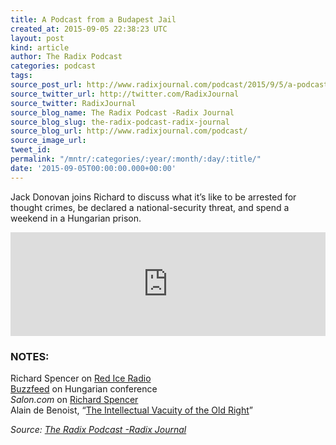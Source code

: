 ```yaml
---
title: A Podcast from a Budapest Jail
created_at: 2015-09-05 22:38:23 UTC
layout: post
kind: article
author: The Radix Podcast
categories: podcast
tags: 
source_post_url: http://www.radixjournal.com/podcast/2015/9/5/a-podcast-from-a-budapest-jail
source_twitter_url: http://twitter.com/RadixJournal
source_twitter: RadixJournal
source_blog_name: The Radix Podcast -Radix Journal
source_blog_slug: the-radix-podcast-radix-journal
source_blog_url: http://www.radixjournal.com/podcast/
source_image_url: 
tweet_id: 
permalink: "/mntr/:categories/:year/:month/:day/:title/"
date: '2015-09-05T00:00:00.000+00:00'
---
```

<p>Jack Donovan joins Richard to discuss what it’s like to be arrested for thought crimes, be declared a national-security threat, and spend a weekend in a Hungarian prison.</p><iframe scrolling="no" src="https://w.soundcloud.com/player/?url=https%3A//api.soundcloud.com/tracks/222527564&amp;color=ff5500&amp;auto_play=false&amp;hide_related=false&amp;show_comments=true&amp;show_user=true&amp;show_reposts=false" width="100%" frameborder="no" height="166"></iframe><h3 id="notes">NOTES:</h3>

<p>Richard Spencer on <a href="https://www.youtube.com/watch?v=R28IHRbrDqo">Red Ice Radio</a> <br>
<a href="http://www.buzzfeed.com/maxseddon/far-right-conference-goes-underground-after-hungarian-govern#.sd05a2DqL">Buzzfeed</a> on Hungarian conference <br>
<em>Salon.com</em> on <a href="http://www.salon.com/2013/09/29/the_hatemonger_next_door/">Richard Spencer</a> <br>
Alain de Benoist, “<a href="http://www.radixjournal.com/journal/the-intellectual-vacuity-of-the-old-right">The Intellectual Vacuity of the Old Right</a>”  </p><div class="">
    <i>Source: <a href="http://www.radixjournal.com/podcast/">The Radix Podcast -Radix Journal</a></i>
</div>
